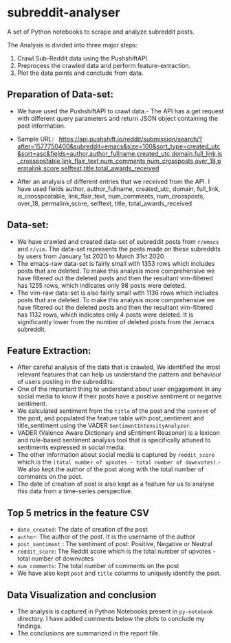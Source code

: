 # subreddit-analyser
A set of Python notebooks to scrape and analyze subreddit posts. 

The Analysis is divided into three major steps:
1. Crawl Sub-Reddit data using the PushshiftAPI.
2. Preprocess the crawled data and perform feature-extraction.
3. Plot the data points and conclude from data.


## Preparation of Data-set:
- We have used the PushshiftAPI to crawl data.- The API has a get request with different query parameters and return JSON object containing the post information. </br>

- Sample URL:   https://api.pushshift.io/reddit/submission/search/?after=1577750400&subreddit=emacs&size=100&sort_type=created_utc&sort=asc&fields=author,author_fullname,created_utc,domain,full_link,is_crosspostable,link_flair_text,num_comments,num_crossposts,over_18,permalink,score,selftext,title,total_awards_received

- After an analysis of different entries that we received from the API. I have used fields author, author_fullname, created_utc, domain, full_link, is_crosspostable, link_flair_text, num_comments, num_crossposts, over_18, permalink,score, selftext, title, total_awards_received


## Data-set: 
- We have crawled and created data-set of subreddit posts from `r/emacs` and `r/vim`. The data-set represents the posts made on these subreddits by users from January 1st 2020 to March 31st 2020.
- The emacs-raw data-set is fairly small with 1353 rows which includes posts that are deleted. To make this analysis more comprehensive we have filtered out the deleted posts and then the resultant vim-filtered has 1255 rows, which indicates only 98 posts were deleted.
- The vim-raw data-set is also fairly small with 1136 rows which includes posts that are deleted. To make this analysis more comprehensive we have filtered out the deleted posts and then the resultant vim-filtered has 1132 rows, which indicates only 4 posts were deleted. It is significantly lower from the number of deleted posts from the /emacs subreddit.


## Feature Extraction:
- After careful analysis of the data that is crawled, We identified the most relevant features that can help us understand the pattern and behaviour of users posting in the subreddits:
- One of the important thing to understand about user engagement in any social media to know if their posts have a positive sentiment or negative sentiment.
- We calculated sentiment from the `title` of the post and the `content` of the post, and populated the feature table with post_sentiment and title_sentiment using the VADER `SentimentIntensityAnalyzer`.
- VADER (Valence Aware Dictionary and sEntiment Reasoner) is a lexicon and rule-based sentiment analysis tool that is specifically attuned to sentiments expressed in social media.
- The other information about social media is captured by `reddit_score` which is the `(total number of upvotes - total number of downvotes)`.- We also kept the author of the post along with the total number of comments on the post.
- The date of creation of post is also kept as a feature for us to analyse this data from a time-series perspective.


## Top 5 metrics in the feature CSV
- `date_created`: The date of creation of the post
- `author`: The author of the post. It is the username of the author
- `post_sentiment` : The sentiment of post: Positive, Negative or Neutral
- `reddit_score`: The Reddit score which is the total number of upvotes - total number of downvotes
- `num_comments`: The total number of comments on the post
-  We have also kept `post` and `title` columns to uniquely identify the post.


## Data Visualization and conclusion
- The analysis is captured in Python Notebooks present in `py-notebook` directory. I have added comments below the plots to conclude my findings.
- The conclusions are summarized in the report file.
